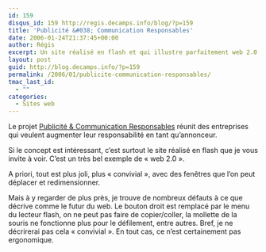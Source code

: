 ```yaml
---
id: 159
disqus_id: 159 http://regis.decamps.info/blog/?p=159
title: 'Publicité &#038; Communication Responsables'
date: 2006-01-24T21:37:45+00:00
author: Régis
excerpt: Un site réalisé en flash et qui illustre parfaitement web 2.0
layout: post
guid: http://blog.decamps.info/?p=159
permalink: /2006/01/publicite-communication-responsables/
tmac_last_id:
  - ""
categories:
  - Sites web
---
```

Le projet [Publicité & Communication Responsables](http://www.communicationresponsable.com/) réunit des entreprises qui veulent augmenter leur responsabilité en tant qu’annonceur.

Si le concept est intéressant, c’est surtout le site réalisé en flash que je vous invite à voir. C’est un très bel exemple de « web 2.0 ».

A priori, tout est plus joli, plus « convivial », avec des fenêtres que l’on peut déplacer et redimensionner.

Mais à y regarder de plus près, je trouve de nombreux défauts à ce que décrive comme le futur du web. Le bouton droit est remplacé par le menu du lecteur flash, on ne peut pas faire de copier/coller, la mollette de la souris ne fonctionne plus pour le défilement, entre autres. Bref, je ne décrirerai pas cela « convivial ». En tout cas, ce n’est certainement pas ergonomique.
